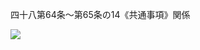 四十八第64条～第65条の14《共通事項》関係

![](https://www.nta.go.jp/tmp/16a5d9a5-810e-4ebb-b6d6-330b414d8c19/images/5a61fab952224d1d2ee1441acf9a75e39617f3afff53964d112ae47421d6ace6.jpg)